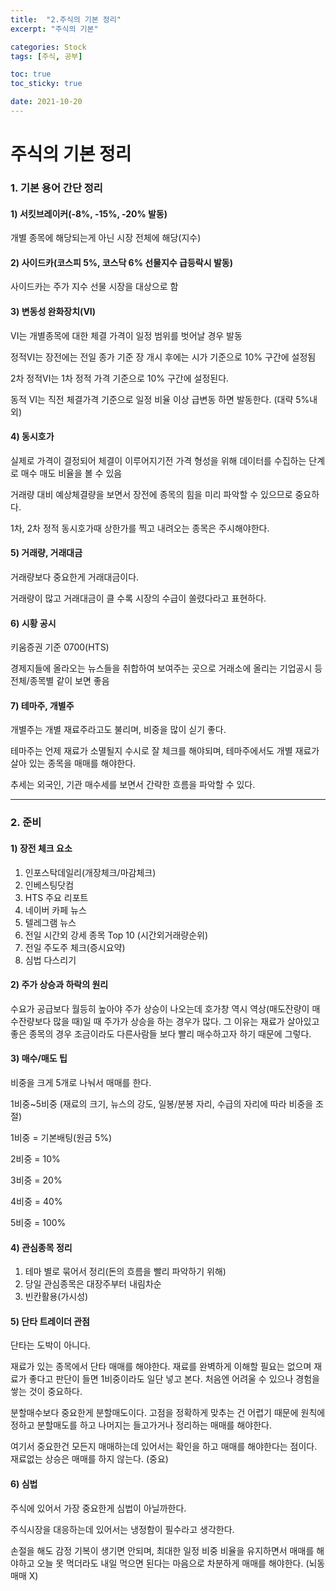 ```yaml
---
title:  "2.주식의 기본 정리"
excerpt: "주식의 기본"

categories: Stock
tags: [주식, 공부]

toc: true
toc_sticky: true

date: 2021-10-20
---
```


# 주식의 기본 정리

### 1. 기본 용어 간단 정리

#### 1) 서킷브레이커(-8%, -15%, -20% 발동)

개별 종목에 해당되는게 아닌 시장 전체에 해당(지수)

#### 2) 사이드카(코스피 5%, 코스닥 6% 선물지수 급등락시 발동)

사이드카는 주가 지수 선물 시장을 대상으로 함

#### 3) 변동성 완화장치(VI)

VI는 개별종목에 대한 체결 가격이 일정 범위를 벗어날 경우 발동

정적VI는 장전에는 전일 종가 기준 장 개시 후에는 시가 기준으로 10% 구간에 설정됨

2차 정적VI는 1차 정적 가격 기준으로 10% 구간에 설정된다.

동적 VI는 직전 체결가격 기준으로 일정 비율 이상 급변동 하면 발동한다. (대략 5%내외)

#### 4) 동시호가

실제로 가격이 결정되어 체결이 이루어지기전 가격 형성을 위해 데이터를 수집하는 단계로 매수 매도 비율을 볼 수 있음

거래량 대비 예상체결량을 보면서 장전에 종목의 힘을 미리 파악할 수 있으므로 중요하다.

1차, 2차 정적 동시호가때 상한가를 찍고 내려오는 종목은 주시해야한다.

#### 5) 거래량, 거래대금

거래량보다 중요한게 거래대금이다.

거래량이 많고 거래대금이 클 수록 시장의 수급이 쏠렸다라고 표현하다.

#### 6) 시황 공시

키움증권 기준 0700(HTS)

경제지들에 올라오는 뉴스들을 취합하여 보여주는 곳으로 거래소에 올리는 기업공시 등 전체/종목별 같이 보면 좋음

#### 7) 테마주, 개별주

개별주는 개별 재료주라고도 불리며, 비중을 많이 싣기 좋다.

테마주는 언제 재료가 소멸될지 수시로 잘 체크를 해야되며, 테마주에서도 개별 재료가 살아 있는 종목을 매매를 해야한다.

추세는 외국인, 기관 매수세를 보면서 간략한 흐름을 파악할 수 있다.

---

### 2. 준비

#### 1) 장전 체크 요소

1. 인포스탁데일리(개장체크/마감체크)
2. 인베스팅닷컴
3. HTS 주요 리포트
4. 네이버 카페 뉴스
5. 텔레그램 뉴스
6. 전일 시간외 강세 종목 Top 10 (시간외거래량순위)
7. 전일 주도주 체크(증시요약)
8. 심법 다스리기

#### 2) 주가 상승과 하락의 원리

수요가 공급보다 월등히 높아야 주가 상승이 나오는데 호가창 역시 역상(매도잔량이 매수잔량보다 많을 때)일 때 주가가 상승을 하는 경우가 많다. 그 이유는 재료가 살아있고 좋은 종목의 경우 조금이라도 다른사람들 보다 빨리 매수하고자 하기 때문에 그렇다.

#### 3) 매수/매도 팁

비중을 크게 5개로 나눠서 매매를 한다.

1비중~5비중 (재료의 크기, 뉴스의 강도, 일봉/분봉 자리, 수급의 자리에 따라 비중을 조절)

1비중 = 기본배팅(원금 5%)

2비중 = 10%

3비중 = 20%

4비중 = 40%

5비중 = 100%

#### 4) 관심종목 정리

1. 테마 별로 묶어서 정리(돈의 흐름을 빨리 파악하기 위해)
2. 당일 관심종목은 대장주부터 내림차순
3. 빈칸활용(가시성)

#### 5) 단타 트레이더 관점

단타는 도박이 아니다.

재료가 있는 종목에서 단타 매매를 해야한다. 재료를 완벽하게 이해할 필요는 없으며 재료가 좋다고 판단이 들면 1비중이라도 일단 넣고 본다. 처음엔 어려울 수 있으나 경험을 쌓는 것이 중요하다.

분할매수보다 중요한게 분할매도이다. 고점을 정확하게 맞추는 건 어렵기 때문에 원칙에 정하고 분할매도를 하고 나머지는 들고가거나 정리하는 매매를 해야한다.

여기서 중요한건 모든지 매매하는데 있어서는 확인을 하고 매매를 해야한다는 점이다. 재료없는 상승은 매매를 하지 않는다. (중요)

#### 6) 심법

주식에 있어서 가장 중요한게 심법이 아닐까한다.

주식시장을 대응하는데 있어서는 냉정함이 필수라고 생각한다.

손절을 해도 감정 기복이 생기면 안되며, 최대한 일정 비중 비율을 유지하면서 매매를 해야하고 오늘 못 먹더라도 내일 먹으면 된다는 마음으로 차분하게 매매를 해야한다. (뇌동매매 X)
